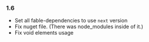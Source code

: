 ### 1.6

* Set all fable-dependencies to use `next` version
* Fix nuget file. (There was node_modules inside of it.)
* Fix void elements usage
